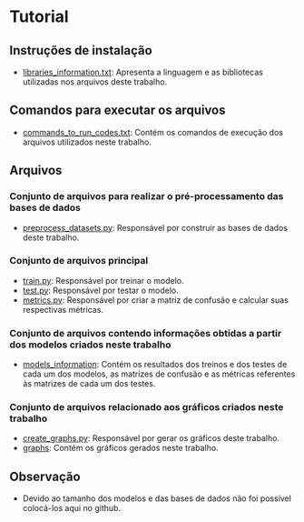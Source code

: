 # Tutorial


## Instruções de instalação

- [libraries_information.txt](informations/libraries_information.txt): Apresenta a linguagem e as bibliotecas utilizadas nos arquivos deste trabalho.


## Comandos para executar os arquivos

- [commands_to_run_codes.txt](informations/commands_to_run_codes.txt): Contém os comandos de execução dos arquivos utilizados neste trabalho.


## Arquivos

### Conjunto de arquivos para realizar o pré-processamento das bases de dados

- [preprocess_datasets.py](code/preprocess_datasets/preprocess_datasets.py): Responsável por construir as bases de dados deste trabalho.


### Conjunto de arquivos principal

- [train.py](code/train.py): Responsável por treinar o modelo.
- [test.py](code/test.py): Responsável por testar o modelo.
- [metrics.py](code/metrics.py): Responsável por criar a matriz de confusão e calcular suas respectivas métricas.


### Conjunto de arquivos contendo informações obtidas a partir dos modelos criados neste trabalho

- [models_information](informations/models_information): Contém os resultados dos treinos e dos testes de cada um dos modelos, as matrizes de confusão e as métricas referentes às matrizes de cada um dos testes.


### Conjunto de arquivos relacionado aos gráficos criados neste trabalho

- [create_graphs.py](code/create_graphs/create_graphs.py): Responsável por gerar os gráficos deste trabalho.
- [graphs](graphs): Contém os gráficos gerados neste trabalho.


## Observação

- Devido ao tamanho dos modelos e das bases de dados não foi possível colocá-los aqui no github.
